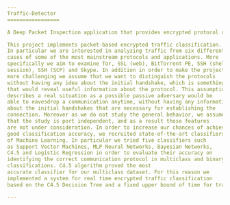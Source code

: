 ```yaml
---
Traffic-Detector
=================

A Deep Packet Inspection application that provides encrypted protocol recognition based on Machine Learning.

This project implements packet-based encrypted traffic classification.
In particular we are interested in analyzing traffic from six different
cases of some of the most mainstream protocols and applications. More
specifically we aim to examine Tor, SSL (web), BitTorrent PE, SSH (shell
session), SSH (SCP) and Skype. In addition in order to make the project
more challenging we assume that we want to distinguish the protocols
without having any idea about the initial handshake, which is something
that would reveal useful information about the protocol. This assumption
describes a real situation as a possible passive adversary would be
able to eavesdrop a communication anytime, without having any information
about the initial handshakes that are necessary for establishing the
connection. Moreover as we do not study the general behavior, we assume
that the study is port independent, and as a result those features
are not under consideration. In order to increase our chances of achieving
good classification accuracy, we recruited state-of-the-art classifiers
of Machine Learning. In particular we tried five classifiers such
as Support Vector Machines, MLP Neural Networks, Bayesian Networks,
C4.5 and Logistic Regression in order to evaluate their accuracy on
identifying the correct communication protocol in multiclass and binary
classifications. C4.5 algorithm proved the most
accurate classifier for our multiclass dataset. For this reason we 
implemented a system for real time encrypted traffic classification
based on the C4.5 Decision Tree and a fixed upper bound of time for traffic sampling.

---
```

